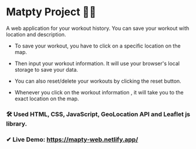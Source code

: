 # Matpty Project 🚴‍♂️


A web application for your workout history. You can save your workout with location and description. 

- To save your workout, you have to click on a specific location on the map.

- Then input your workout information. It will use your browser's local storage to save your data.

- You can also reset/delete your workouts by clicking the reset button.

- Whenever you click on the workout information , it will take you to the exact location on the map.



### 🛠 Used HTML, CSS, JavaScript, GeoLocation API and Leaflet js library.

### ✔ Live Demo: https://mapty-web.netlify.app/ 


